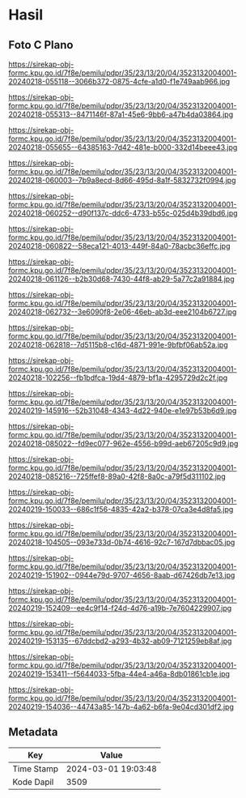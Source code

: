 # Hasil

## Foto C Plano

https://sirekap-obj-formc.kpu.go.id/7f8e/pemilu/pdpr/35/23/13/20/04/3523132004001-20240218-055118--3066b372-0875-4cfe-a1d0-f1e749aab966.jpg

https://sirekap-obj-formc.kpu.go.id/7f8e/pemilu/pdpr/35/23/13/20/04/3523132004001-20240218-055313--8471146f-87a1-45e6-9bb6-a47b4da03864.jpg

https://sirekap-obj-formc.kpu.go.id/7f8e/pemilu/pdpr/35/23/13/20/04/3523132004001-20240218-055655--64385163-7d42-481e-b000-332d14beee43.jpg

https://sirekap-obj-formc.kpu.go.id/7f8e/pemilu/pdpr/35/23/13/20/04/3523132004001-20240218-060003--7b9a8ecd-8d66-495d-8a1f-5832732f0994.jpg

https://sirekap-obj-formc.kpu.go.id/7f8e/pemilu/pdpr/35/23/13/20/04/3523132004001-20240218-060252--d90f137c-ddc6-4733-b55c-025d4b39dbd6.jpg

https://sirekap-obj-formc.kpu.go.id/7f8e/pemilu/pdpr/35/23/13/20/04/3523132004001-20240218-060822--58eca121-4013-449f-84a0-78acbc36effc.jpg

https://sirekap-obj-formc.kpu.go.id/7f8e/pemilu/pdpr/35/23/13/20/04/3523132004001-20240218-061126--b2b30d68-7430-44f8-ab29-5a77c2a91884.jpg

https://sirekap-obj-formc.kpu.go.id/7f8e/pemilu/pdpr/35/23/13/20/04/3523132004001-20240218-062732--3e6090f8-2e06-46eb-ab3d-eee2104b6727.jpg

https://sirekap-obj-formc.kpu.go.id/7f8e/pemilu/pdpr/35/23/13/20/04/3523132004001-20240218-062818--7d5115b8-c16d-4871-991e-9bfbf06ab52a.jpg

https://sirekap-obj-formc.kpu.go.id/7f8e/pemilu/pdpr/35/23/13/20/04/3523132004001-20240218-102256--fb1bdfca-19d4-4879-bf1a-4295729d2c2f.jpg

https://sirekap-obj-formc.kpu.go.id/7f8e/pemilu/pdpr/35/23/13/20/04/3523132004001-20240219-145916--52b31048-4343-4d22-940e-e1e97b53b6d9.jpg

https://sirekap-obj-formc.kpu.go.id/7f8e/pemilu/pdpr/35/23/13/20/04/3523132004001-20240218-085022--fd9ec077-962e-4556-b99d-aeb67205c9d9.jpg

https://sirekap-obj-formc.kpu.go.id/7f8e/pemilu/pdpr/35/23/13/20/04/3523132004001-20240218-085216--725ffef8-89a0-42f8-8a0c-a79f5d311102.jpg

https://sirekap-obj-formc.kpu.go.id/7f8e/pemilu/pdpr/35/23/13/20/04/3523132004001-20240219-150033--686c1f56-4835-42a2-b378-07ca3e4d8fa5.jpg

https://sirekap-obj-formc.kpu.go.id/7f8e/pemilu/pdpr/35/23/13/20/04/3523132004001-20240218-104505--093e733d-0b74-4616-92c7-167d7dbbac05.jpg

https://sirekap-obj-formc.kpu.go.id/7f8e/pemilu/pdpr/35/23/13/20/04/3523132004001-20240219-151902--0944e79d-9707-4656-8aab-d67426db7e13.jpg

https://sirekap-obj-formc.kpu.go.id/7f8e/pemilu/pdpr/35/23/13/20/04/3523132004001-20240219-152409--ee4c9f14-f24d-4d76-a19b-7e7604229907.jpg

https://sirekap-obj-formc.kpu.go.id/7f8e/pemilu/pdpr/35/23/13/20/04/3523132004001-20240219-153135--67ddcbd2-a293-4b32-ab09-7121259eb8af.jpg

https://sirekap-obj-formc.kpu.go.id/7f8e/pemilu/pdpr/35/23/13/20/04/3523132004001-20240219-153411--f5644033-5fba-44e4-a46a-8db01861cb1e.jpg

https://sirekap-obj-formc.kpu.go.id/7f8e/pemilu/pdpr/35/23/13/20/04/3523132004001-20240219-154036--44743a85-147b-4a62-b6fa-9e04cd301df2.jpg


## Metadata

| Key        | Value               |
| ---------- | ------------------- |
| Time Stamp | 2024-03-01 19:03:48 |
| Kode Dapil | 3509                |



